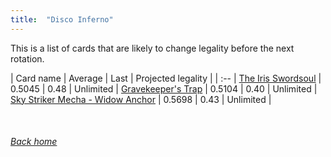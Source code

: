 ```yaml
---
title:  "Disco Inferno"
---
```


This is a list of cards that are likely to change legality before the next rotation.

| Card name | Average | Last | Projected legality |
| :-- |
[The Iris Swordsoul](https://db.ygoprodeck.com/card/?search=The%20Iris%20Swordsoul) | 0.5045 | 0.48 | Unlimited |
[Gravekeeper's Trap](https://db.ygoprodeck.com/card/?search=Gravekeeper's%20Trap) | 0.5104 | 0.40 | Unlimited |
[Sky Striker Mecha - Widow Anchor](https://db.ygoprodeck.com/card/?search=Sky%20Striker%20Mecha%20-%20Widow%20Anchor) | 0.5698 | 0.43 | Unlimited |

<br>

###### [Back home](index)